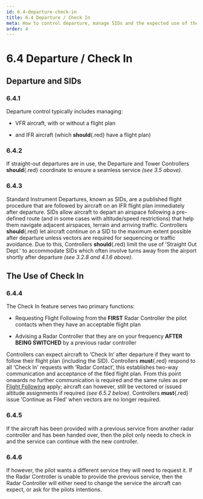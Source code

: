 ```yaml
---
id: 6.4-departure-check-in
title: 6.4 Departure / Check In
meta: How to control departure, manage SIDs and the expected use of the Check In function.
order: 4
---
```


# 6.4  Departure / Check In

 

## Departure and SIDs

### 6.4.1    

Departure control typically includes managing:

 

 -    VFR aircraft, with or without a flight plan

 -    and IFR aircraft (which **should**{.red} have a flight plan)

 

### 6.4.2    

If straight-out departures are in use, the Departure and Tower Controllers **should**{.red} coordinate to ensure a seamless service *(see 3.5 above)*.



### 6.4.3    

Standard Instrument Departures, known as SIDs, are a published flight procedure that are followed by aircraft on an IFR flight plan immediately after departure. SIDs allow aircraft to depart an airspace following a pre-defined route (and in some cases with altitude/speed restrictions) that help them navigate adjacent airspaces, terrain and arriving traffic. Controllers **should**{.red} let aircraft continue on a SID to the maximum extent possible after departure unless vectors are required for sequencing or traffic avoidance. Due to this, Controllers **should**{.red} limit the use of 'Straight Out Dept.' to accommodate SIDs which often involve turns away from the airport shortly after departure *(see 3.2.8 and 4.1.6 above)*.



## The Use of Check In

### 6.4.4    

The Check In feature serves two primary functions:

 

 -    Requesting Flight Following from the **FIRST** Radar Controller the pilot contacts when they have an acceptable flight plan

 - Advising a Radar Controller that they are on your frequency **AFTER BEING SWITCHED** by a previous radar controller

   

Controllers can expect aircraft to ‘Check In’ after departure if they want to follow their flight plan (including the SID). Controllers **must**{.red} respond to all 'Check In' requests with ‘Radar Contact’, this establishes two-way communication and acceptance of the filed flight plan. From this point onwards no further communication is required and the same rules as per [Flight Following](/guide/atc-manual/8.-radar/8.5-flight-following#8.5-flight-following) apply; aircraft can however, still be vectored or issued altitude assignments if required *(see 6.5.2 below).* Controllers **must**{.red} issue ‘Continue as Filed’ when vectors are no longer required.



### 6.4.5

If the aircraft has been provided with a previous service from another radar controller and has been handed over, then the pilot only needs to check in and the service can continue with the new controller.



### 6.4.6    

If however, the pilot wants a different service they will need to request it. If the Radar Controller is unable to provide the previous service, then the Radar Controller will either need to change the service the aircraft can expect, or ask for the pilots intentions.

  

  